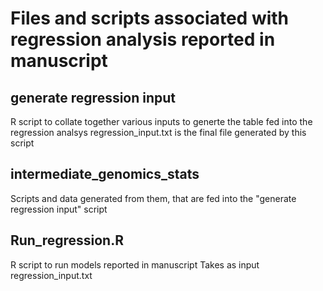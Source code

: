 # Files and scripts associated with regression analysis reported in manuscript

## generate regression input
R script to collate together various inputs to generte the table fed into the regression analsys
regression_input.txt is the final file generated by this script

## intermediate_genomics_stats
Scripts and data generated from them, that are fed into the "generate regression input" script

## Run_regression.R
R script to run models reported in manuscript
Takes as input regression_input.txt

